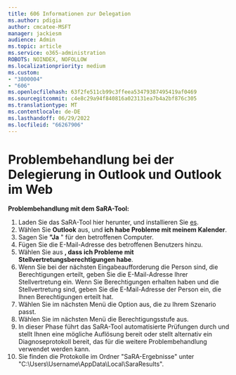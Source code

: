 ```yaml
---
title: 606 Informationen zur Delegation
ms.author: pdigia
author: cmcatee-MSFT
manager: jackiesm
audience: Admin
ms.topic: article
ms.service: o365-administration
ROBOTS: NOINDEX, NOFOLLOW
ms.localizationpriority: medium
ms.custom:
- "3800004"
- "606"
ms.openlocfilehash: 63f2fe511cb99c3ffeea53479387495419af0469
ms.sourcegitcommit: c4e8c29a94f840816a023131ea7b4a2bf876c305
ms.translationtype: MT
ms.contentlocale: de-DE
ms.lasthandoff: 06/29/2022
ms.locfileid: "66267906"
---
```

# <a name="troubleshooting-delegation-in-outlook-and-outlook-on-the-web"></a>Problembehandlung bei der Delegierung in Outlook und Outlook im Web

**Problembehandlung mit dem SaRA-Tool:**

1. Laden Sie das SaRA-Tool hier herunter, und installieren Sie [es](https://aka.ms/SaRA-SkypeForBusinessSignIn).
1. Wählen Sie **Outlook** aus, und **ich habe Probleme mit meinem Kalender**.
1. Sagen Sie **"Ja** " für den betroffenen Computer.
1. Fügen Sie die E-Mail-Adresse des betroffenen Benutzers hinzu.
1. Wählen Sie aus **, dass ich Probleme mit Stellvertretungsberechtigungen habe**.
1. Wenn Sie bei der nächsten Eingabeaufforderung die Person sind, die Berechtigungen erteilt, geben Sie die E-Mail-Adresse Ihrer Stellvertretung ein. Wenn Sie Berechtigungen erhalten haben und die Stellvertretung sind, geben Sie die E-Mail-Adresse der Person ein, die Ihnen Berechtigungen erteilt hat.
1. Wählen Sie im nächsten Menü die Option aus, die zu Ihrem Szenario passt.
1. Wählen Sie im nächsten Menü die Berechtigungsstufe aus.
1. In dieser Phase führt das SaRA-Tool automatisierte Prüfungen durch und stellt Ihnen eine mögliche Auflösung bereit oder stellt alternativ ein Diagnoseprotokoll bereit, das für die weitere Problembehandlung verwendet werden kann.
1. Sie finden die Protokolle im Ordner "SaRA-Ergebnisse" unter "C:\Users\Username\AppData\Local\SaraResults".
